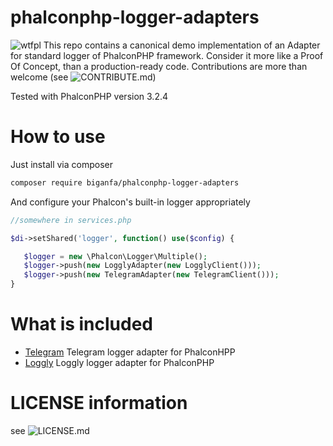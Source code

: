 # phalconphp-logger-adapters
![wtfpl](http://www.wtfpl.net/wp-content/uploads/2012/12/wtfpl-badge-4.png)
This repo contains a canonical demo implementation of an Adapter for standard logger of PhalconPHP framework. 
Consider it more like a Proof Of Concept, than a production-ready code. Contributions are more than welcome (see ![CONTRIBUTE.md](link)) 

Tested with PhalconPHP version 3.2.4

# How to use
Just install via composer
```bash
composer require biganfa/phalconphp-logger-adapters
```

And configure your Phalcon's built-in logger appropriately
```php
//somewhere in services.php

$di->setShared('logger', function() use($config) {

   $logger = new \Phalcon\Logger\Multiple();
   $logger->push(new LogglyAdapter(new LogglyClient()));
   $logger->push(new TelegramAdapter(new TelegramClient()));
}
```

# What is included
* [Telegram](https://core.telegram.org/) Telegram logger adapter for PhalconHPP
* [Loggly](http://logg.ly) Loggly logger adapter for PhalconPHP

# LICENSE information
see ![LICENSE.md](link)
